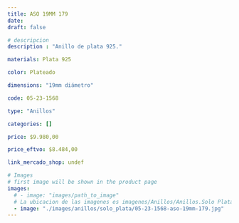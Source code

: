 ```yaml
---
title: ASO 19MM 179
date: 
draft: false

# descripcion
description : "Anillo de plata 925."

materials: Plata 925

color: Plateado

dimensions: "19mm diámetro"

code: 05-23-1568

type: "Anillos"

categories: []

price: $9.980,00

price_eftvo: $8.484,00

link_mercado_shop: undef

# Images
# first image will be shown in the product page
images:
  # - image: "images/path_to_image"
  # La ubicacion de las imagenes es imagenes/Anillos/Anillos.Solo Plata/05-23-1568-aso-19mm-179
  - image: "./images/anillos/solo_plata/05-23-1568-aso-19mm-179.jpg"
---
```

